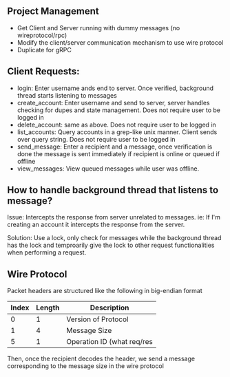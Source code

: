 ## Project Management

- Get Client and Server running with dummy messages (no wireprotocol/rpc)
- Modify the client/server communication mechanism to use wire protocol
- Duplicate for gRPC

## Client Requests:

- login: Enter username ands end to server. Once verified, background thread starts listening to messages
- create_account: Enter username and send to server, server handles checking for dupes and state management. Does not require user to be logged in
- delete_account: same as above. Does not require user to be logged in
- list_accounts: Query accounts in a grep-like unix manner. Client sends over query string. Does not require user to be logged in
- send_message: Enter a recipient and a message, once verification is done the message is sent immediately if recipient is online or queued if offline
- view_messages: View queued messages while user was offline.

## How to handle background thread that listens to message?

Issue: Intercepts the response from server unrelated to messages. ie: If I'm creating an account it intercepts the response from the server.

Solution: Use a lock, only check for messages while the background thread has the lock and temproarily give the lock to other request functionalities when performing a request.

## Wire Protocol

Packet headers are structured like the following in big-endian format

| Index | Length | Description                |
|-------|--------|----------------------------|
| 0     | 1      | Version of Protocol        |
| 1     | 4      | Message Size               |
| 5     | 1      | Operation ID (what req/res |

Then, once the recipient decodes the header, we send a message corresponding to the message size in the wire protocol
